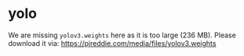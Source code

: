 # yolo
We are missing `yolov3.weights` here as it is too large (236 MB). Please download it via: https://pjreddie.com/media/files/yolov3.weights
